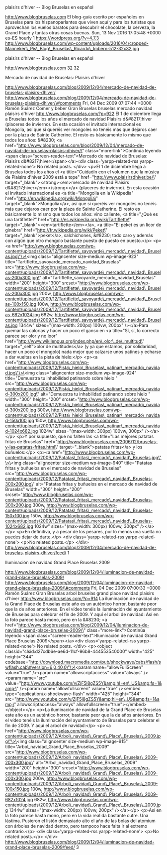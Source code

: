 plaisirs d'hiver -- Blog Bruselas en español

http://www.blogbruselas.com El blog-guía escrito por españoles en
Bruselas para los hispanoparlantes que viven aquí y para los turistas
que aprovechan los vuelos baratos para descubrir el chocolate, la
cerveza, la Grand Place y tantas otras cosas buenas. Sun, 13 Nov 2016
17:05:48 +0000 es-ES hourly 1 https://wordpress.org/?v=4.7.3
http://www.blogbruselas.com/wp-content/uploads/2016/04/cropped-Manneken\_Pis\_Blog\_Bruselas\_Ricardo\_Imbern-512-32x32.jpg

plaisirs d'hiver -- Blog Bruselas en español

http://www.blogbruselas.com 32 32

Mercado de navidad de Bruselas: Plaisirs d'hiver

http://www.blogbruselas.com/blog/2009/12/04/mercado-de-navidad-de-bruselas-plaisirs-dhiver/
http://www.blogbruselas.com/blog/2009/12/04/mercado-de-navidad-de-bruselas-plaisirs-dhiver/\#comments
Fri, 04 Dec 2009 07:07:44 +0000 Ramón Suárez Comer y beber Gran Bruselas
bruselas mercado navidad plaisirs d\'hiver
http://www.blogbruselas.com/?p=922 El 1 de diciembre llega a Bruselas
todos los años el mercado de navidad Plaisirs d&\#8217;hiver (placeres
de invierno). En esta ocasión el invitado internacional es Mongolia, así
que si queréis ver mongoles no tenéis más que dejaros caer por la plaza
de Sainte Catherine. El resto es básicamente lo mismo que todos los
años: &\#8230; \<a
href=\"http://www.blogbruselas.com/blog/2009/12/04/mercado-de-navidad-de-bruselas-plaisirs-dhiver/\"
class=\"more-link\"\>Continúa leyendo \<span
class=\"screen-reader-text\"\>Mercado de navidad de Bruselas: Plaisirs
d&\#8217;hiver\</span\>\</a\>\<div class=\'yarpp-related-rss
yarpp-related-none\'\> No related posts. \</div\> \<p\>El 1 de diciembre
llega a Bruselas todos los años el \<a title=\"Cuidadín con el volumen
que la música de Plaisirs d\'hiver 2009 está a tope\"
href=\"http://www.plaisirsdhiver.be/\"
target=\"\_blank\"\>\<strong\>\<em\>mercado de navidad Plaisirs
d&\#8217;hiver\</em\>\</strong\>\</a\> (placeres de invierno). En esta
ocasión el invitado internacional es \<a title=\"Mongolia en la
Wikipedia\" href=\"http://en.wikipedia.org/wiki/Mongolia\"
target=\"\_blank\"\>Mongolia\</a\>, así que si queréis ver mongoles no
tenéis más que dejaros caer por la plaza de Sainte Catherine. El resto
es básicamente lo mismo que todos los años: vino caliente, \<a
title=\"¿Qué es una tartiflette?\"
href=\"http://es.wikipedia.org/wiki/Tartiflette\"
target=\"\_blank\"\>\<em\>tartiflette\</em\>\</a\>, \<a title=\"El peket
es un licor de ginebra\" href=\"http://fr.wikipedia.org/wiki/Peket\"
target=\"\_blank\"\>peket\</a\>, salchichones, &\#8230; todo caro y
además con algún que otro mongolo bastante puesto de puesto en
puesto.\</p\> \<p\>\<a
href=\"http://www.blogbruselas.com/wp-content/uploads/2009/12/Tartiflette\_savoyarde\_mercado\_navidad\_Bruselas.jpg\"\>\<img
class=\"aligncenter size-medium wp-image-923\"
title=\"Tartiflette\_savoyarde\_mercado\_navidad\_Bruselas\"
src=\"http://www.blogbruselas.com/wp-content/uploads/2009/12/Tartiflette\_savoyarde\_mercado\_navidad\_Bruselas-200x300.jpg\"
alt=\"Tartiflette\_savoyarde\_mercado\_navidad\_Bruselas\" width=\"200\"
height=\"300\"
srcset=\"http://www.blogbruselas.com/wp-content/uploads/2009/12/Tartiflette\_savoyarde\_mercado\_navidad\_Bruselas-200x300.jpg
200w,
http://www.blogbruselas.com/wp-content/uploads/2009/12/Tartiflette\_savoyarde\_mercado\_navidad\_Bruselas-100x150.jpg
100w,
http://www.blogbruselas.com/wp-content/uploads/2009/12/Tartiflette\_savoyarde\_mercado\_navidad\_Bruselas-682x1024.jpg
682w,
http://www.blogbruselas.com/wp-content/uploads/2009/12/Tartiflette\_savoyarde\_mercado\_navidad\_Bruselas.jpg
1344w\" sizes=\"(max-width: 200px) 100vw, 200px\" /\>\</a\>Para quemar
las calorías y hacer un poco el ganso en \<a title=\"Sí, sí, lo correcto
parece ser olor y no loor\"
href=\"http://www.wikilengua.org/index.php/en\_olor\_de\_multitud\"
target=\"\_self\"\>olor de multitudes\</a\> (y ya que estamos, por
solidaridad, hacer un poco el mongolo) nada mejor que calzarse unos
patines y echarse a dar vueltas en la pista de hielo:\</p\> \<p\>\<a
href=\"http://www.blogbruselas.com/wp-content/uploads/2009/12/Pista\_hielo\_Bruselas\_patinar\_mercado\_navidad.jpg\"\>\<img
class=\"aligncenter size-medium wp-image-924\" title=\"Demuestra tu
inhabilidad patinando sobre hielo \"
src=\"http://www.blogbruselas.com/wp-content/uploads/2009/12/Pista\_hielo\_Bruselas\_patinar\_mercado\_navidad-300x200.jpg\"
alt=\"Demuestra tu inhabilidad patinando sobre hielo \" width=\"300\"
height=\"200\"
srcset=\"http://www.blogbruselas.com/wp-content/uploads/2009/12/Pista\_hielo\_Bruselas\_patinar\_mercado\_navidad-300x200.jpg
300w,
http://www.blogbruselas.com/wp-content/uploads/2009/12/Pista\_hielo\_Bruselas\_patinar\_mercado\_navidad-150x100.jpg
150w,
http://www.blogbruselas.com/wp-content/uploads/2009/12/Pista\_hielo\_Bruselas\_patinar\_mercado\_navidad-1024x682.jpg
1024w\" sizes=\"(max-width: 300px) 100vw, 300px\" /\>\</a\>\</p\> \<p\>Y
por supuesto, que no falten las \<a title=\"Las mejores patatas fritas
de Bruselas\"
href=\"http://www.blogbruselas.com/2006/12/bruselas-y-las-patatas-fritas.html\"
target=\"\_blank\"\>patatas fritas\</a\> y los buñuelos:\</p\> \<p\>\<a
href=\"http://www.blogbruselas.com/wp-content/uploads/2009/12/Patatas\_fritas\_mercado\_navidad\_Bruselas.jpg\"\>\<img
class=\"aligncenter size-medium wp-image-940\" title=\"Patatas fritas y
buñuelos en el mercado de navidad de Bruselas\"
src=\"http://www.blogbruselas.com/wp-content/uploads/2009/12/Patatas\_fritas\_mercado\_navidad\_Bruselas-300x200.jpg\"
alt=\"Patatas fritas y buñuelos en el mercado de navidad de Bruselas\"
width=\"300\" height=\"200\"
srcset=\"http://www.blogbruselas.com/wp-content/uploads/2009/12/Patatas\_fritas\_mercado\_navidad\_Bruselas-300x200.jpg
300w,
http://www.blogbruselas.com/wp-content/uploads/2009/12/Patatas\_fritas\_mercado\_navidad\_Bruselas-150x100.jpg
150w,
http://www.blogbruselas.com/wp-content/uploads/2009/12/Patatas\_fritas\_mercado\_navidad\_Bruselas-1024x682.jpg
1024w\" sizes=\"(max-width: 300px) 100vw, 300px\" /\>\</a\>\</p\>
\<p\>En definitiva, y a pesar de los pesares, por lo menos una vuelta no
puedes dejar de darte.\</p\> \<div class=\'yarpp-related-rss
yarpp-related-none\'\> \<p\>No related posts.\</p\> \</div\>
http://www.blogbruselas.com/blog/2009/12/04/mercado-de-navidad-de-bruselas-plaisirs-dhiver/feed/
1

Iluminación de navidad Grand Place Bruselas 2009

http://www.blogbruselas.com/blog/2009/12/04/iluminacion-de-navidad-grand-place-bruselas-2009/
http://www.blogbruselas.com/blog/2009/12/04/iluminacion-de-navidad-grand-place-bruselas-2009/\#comments
Fri, 04 Dec 2009 07:00:33 +0000 Ramón Suárez Gran Bruselas arbol
bruselas grand place navidad plaisirs d\'hiver
http://www.blogbruselas.com/?p=914 La iluminación de navidad de la Grand
Place de Bruselas este año es un auténtico horror, bastante peor que la
de años anteriores. En el vídeo tenéis la iluminación del ayuntamiento
de Bruselas para celebrar el fin de 2009. Y aquí el arbol de navidad:
Así en la foto parece hasta mono, pero en la &\#8230; \<a
href=\"http://www.blogbruselas.com/blog/2009/12/04/iluminacion-de-navidad-grand-place-bruselas-2009/\"
class=\"more-link\"\>Continúa leyendo \<span
class=\"screen-reader-text\"\>Iluminación de navidad Grand Place
Bruselas 2009\</span\>\</a\>\<div class=\'yarpp-related-rss
yarpp-related-none\'\> No related posts. \</div\> \<p\>\<object
classid=\"clsid:d27cdb6e-ae6d-11cf-96b8-444553540000\" width=\"425\"
height=\"344\"
codebase=\"http://download.macromedia.com/pub/shockwave/cabs/flash/swflash.cab\#version=6,0,40,0\"\>\<param
name=\"allowFullScreen\" value=\"true\" /\>\<param
name=\"allowscriptaccess\" value=\"always\" /\>\<param name=\"src\"
value=\"http://www.youtube.com/v/ZjF5l8gZS5Y&amp;hl=en\_US&amp;fs=1&amp;\"
/\>\<param name=\"allowfullscreen\" value=\"true\" /\>\<embed
type=\"application/x-shockwave-flash\" width=\"425\" height=\"344\"
src=\"http://www.youtube.com/v/ZjF5l8gZS5Y&amp;hl=en\_US&amp;fs=1&amp;\"
allowscriptaccess=\"always\"
allowfullscreen=\"true\"\>\</embed\>\</object\>\</p\> \<p\>La
iluminación de navidad de la Grand Place de Bruselas este año es un
auténtico horror, bastante peor que la de años anteriores. En el vídeo
tenéis la iluminación del ayuntamiento de Bruselas para celebrar el fin
de 2009. Y aquí el arbol de navidad:\</p\> \<p\>\<a
href=\"http://www.blogbruselas.com/wp-content/uploads/2009/12/Arbol\_navidad\_Grand\_Place\_Bruselas\_2009.jpg\"\>\<img
class=\"aligncenter size-medium wp-image-915\"
title=\"Arbol\_navidad\_Grand\_Place\_Bruselas\_2009\"
src=\"http://www.blogbruselas.com/wp-content/uploads/2009/12/Arbol\_navidad\_Grand\_Place\_Bruselas\_2009-200x300.jpg\"
alt=\"Arbol\_navidad\_Grand\_Place\_Bruselas\_2009\" width=\"200\"
height=\"300\"
srcset=\"http://www.blogbruselas.com/wp-content/uploads/2009/12/Arbol\_navidad\_Grand\_Place\_Bruselas\_2009-200x300.jpg
200w,
http://www.blogbruselas.com/wp-content/uploads/2009/12/Arbol\_navidad\_Grand\_Place\_Bruselas\_2009-100x150.jpg
100w,
http://www.blogbruselas.com/wp-content/uploads/2009/12/Arbol\_navidad\_Grand\_Place\_Bruselas\_2009-682x1024.jpg
682w,
http://www.blogbruselas.com/wp-content/uploads/2009/12/Arbol\_navidad\_Grand\_Place\_Bruselas\_2009.jpg
1344w\" sizes=\"(max-width: 200px) 100vw, 200px\" /\>\</a\>\</p\>
\<p\>Así en la foto parece hasta mono, pero en la vida real da bastante
cutre. Una lástima. Pusieron el listón demasiado alto el año de las
bolas del atomium con árboles de navidad dentro, pero tampoco hace falta
ir al extremo contrario.\</p\> \<div class=\'yarpp-related-rss
yarpp-related-none\'\> \<p\>No related posts.\</p\> \</div\>
http://www.blogbruselas.com/blog/2009/12/04/iluminacion-de-navidad-grand-place-bruselas-2009/feed/
3
